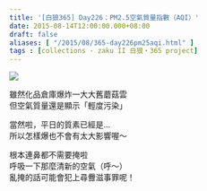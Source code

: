 ```yaml
---
title: '[白狼365] Day226：PM2.5空氣質量指數（AQI）'
date: 2015-08-14T12:00:00.000+08:00
draft: false
aliases: [ "/2015/08/365-day226pm25aqi.html" ]
tags : [collections - zaku II 白狼・365 project]
---
```


[![](https://farm6.staticflickr.com/5643/19918280083_a6086e8527_z.jpg)](https://farm6.staticflickr.com/5643/19918280083_a6086e8527_z.jpg)

雖然化品倉庫爆炸一大大舊蘑菇雲  
但空氣質量還是顯示「輕度污染」  
  
當然啦，平日的質素已經是...  
所以怎樣爆也不會有太大影響喔～  
  
根本連鼻都不需要掩啦  
呼吸一下那麼清新的空氣（呼～）  
亂掩的話可能會犯上尋釁滋事罪呢！